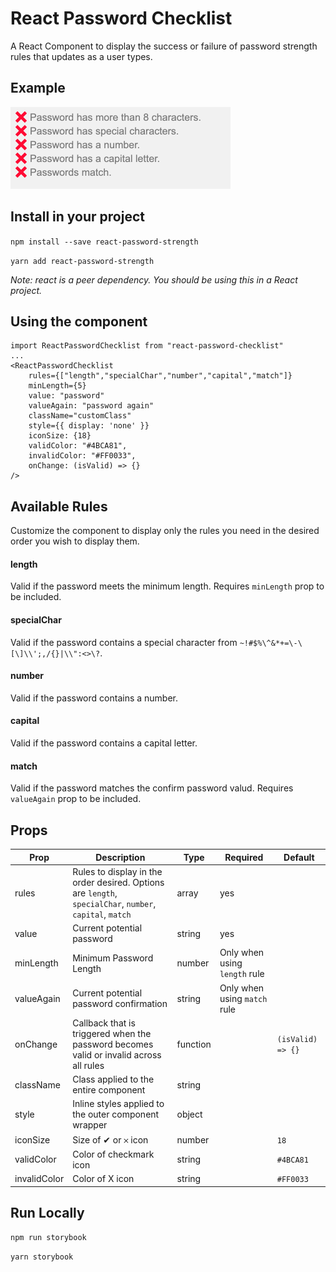 # React Password Checklist
A React Component to display the success or failure of password strength rules that updates as a user types.

## Example
![React Password Checklist Demo](demo/demo.gif)

## Install in your project

`npm install --save react-password-strength`

`yarn add react-password-strength`

_Note: react is a peer dependency. You should be using this in a React project._

## Using the component

```
import ReactPasswordChecklist from "react-password-checklist"
...
<ReactPasswordChecklist
	rules={["length","specialChar","number","capital","match"]}
	minLength={5}
	value: "password"
	valueAgain: "password again"
	className="customClass"
	style={{ display: 'none' }}
	iconSize: {18}
	validColor: "#4BCA81",
	invalidColor: "#FF0033",
	onChange: (isValid) => {}
/>
```

## Available Rules

Customize the component to display only the rules you need in the desired order you wish to display them.

#### length
Valid if the password meets the minimum length. Requires `minLength` prop to be included.

#### specialChar

Valid if the password contains a special character from `~!#$%\^&*+=\-\[\]\\';,/{}|\\":<>\?`.

#### number

Valid if the password contains a number.

#### capital

Valid if the password contains a capital letter.

#### match

Valid if the password matches the confirm password valud. Requires `valueAgain` prop to be included.


## Props

| Prop  | Description  | Type  | Required  | Default  |
|---|---|---|---|---|
|  rules | Rules to display in the order desired. Options are `length`, `specialChar`, `number`, `capital`, `match`  | array  | yes |
|  value | Current potential password  | string  | yes |
|  minLength | Minimum Password Length  | number  | Only when using `length` rule |
|  valueAgain | Current potential password confirmation  | string  | Only when using `match` rule |
|  onChange | Callback that is triggered when the password becomes valid or invalid across all rules | function  |  | `(isValid) => {}`
|  className | Class applied to the entire component  | string  |  |
|  style | Inline styles applied to the outer component wrapper  | object  |  |
|  iconSize | Size of ✔ or 𐄂 icon  | number  |  | `18` |
|  validColor | Color of checkmark icon  | string  |  | `#4BCA81` |
|  invalidColor | Color of X icon  | string  |  | `#FF0033` |


## Run Locally

`npm run storybook`

`yarn storybook`
